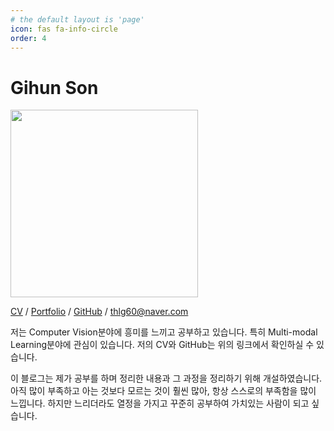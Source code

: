 ```yaml
---
# the default layout is 'page'
icon: fas fa-info-circle
order: 4
---
```

# Gihun Son

<p align="left">
  <img src="https://github.com/gihuni99/gihuni99.github.io/assets/90080065/9515c438-7fdb-42ba-a78c-4d692f75fc8b" width="300">
</p>

[CV](https://drive.google.com/file/d/1pN0AN3TzPGe9TlRdAZKlYNsv0-6rxsLn/view?usp=sharing) / [Portfolio](https://drive.google.com/file/d/1hJbFdAfLJ5gwZF4mChgvY-nmAr3qSP5r/view?usp=sharing) / [GitHub](https://github.com/gihuni99) / <thlg60@naver.com> 

저는 Computer Vision분야에 흥미를 느끼고 공부하고 있습니다. 특히 Multi-modal Learning분야에 관심이 있습니다. 저의 CV와 GitHub는 위의 링크에서 확인하실 수 있습니다.

이 블로그는 제가 공부를 하며 정리한 내용과 그 과정을 정리하기 위해 개설하였습니다. 아직 많이 부족하고 아는 것보다 모르는 것이 훨씬 많아, 항상 스스로의 부족함을 많이 느낍니다. 하지만 느리더라도 열정을 가지고 꾸준히 공부하여 가치있는 사람이 되고 싶습니다.